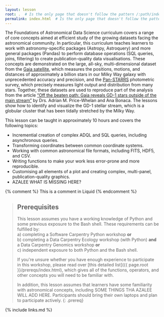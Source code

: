 ```yaml
---
layout: lesson
root: .  # Is the only page that doesn't follow the pattern /:path/index.html
permalink: index.html  # Is the only page that doesn't follow the pattern /:path/index.html
---
```

The Foundations of Astronomical Data Science curriculum covers a range of core concepts aimed at efficient study of the 
growing datasets facing the astronomical community. In particular, this curriculum teaches learners to work with 
astronomy-specific packages (Astropy, Astroquery) and more general packages (Pandas) to perform database operations
(SQL queries, joins, filtering) to create publication-quality data visualisations. These concepts are demonstrated on the
large, all-sky, multi-dimensional dataset from the [Gaia satellite](https://sci.esa.int/web/gaia), which measures the 
positions, motions, and distances of approximately a billion stars in our Milky Way galaxy with unprecedented accuracy and
precision, and the [Pan-STARRS](https://panstarrs.stsci.edu/) photometric survey, which precisely measures light output and 
distribution from many stars. Together, these datasets are used to reproduce part of the analysis from the article 
[“Off the beaten path: Gaia reveals GD-1 stars outside of the main stream”](https://arxiv.org/abs/1805.00425) by Drs. Adrian
M. Price-Whelan and Ana Bonaca. The lessons show how to identify and visualize the GD-1 stellar stream, which is a globular
cluster that has been tidally stretched by the Milky Way.

This lesson can be taught in approximately 10 hours and covers the following topics:
* Incremential creation of complex ADQL and SQL queries, including asynchronous queries.
* Transforming coordinates between common coordinate systems.
* Working with common astronomical file formats, including FITS, HDF5, and CSV.
* Writing functions to make your work less error-prone and more reproducible.
* Customising all elements of a plot and creating complex, multi-panel, publication-quality graphics.
* AZALEE WHAT IS MISSING HERE?

<!-- this is an html comment -->

{% comment %} This is a comment in Liquid {% endcomment %}

> ## Prerequisites
> 
> This lesson assumes you have a working knowledge of Python and some previous exposure to the Bash shell. 
> These requirements can be fulfilled by:  
> a) completing a Software Carpentry Python workshop **or**  
> b) completing a Data Carpentry Ecology workshop (with Python) **and** a Data Carpentry Genomics workshop **or**  
> c) independent exposure to both Python and the Bash shell. 
> 
> If you're unsure whether you have enough experience to participate in this workshop, please read over
> [this detailed list]({{ page.root }}/prereqs/index.html), which gives all of the functions, operators, and other concepts you will need
> to be familiar with.
> 
> In addition, this lesson assumes that learners have some familiarity with astronomical concepts, including 
> SOME THINGS THA AZALEE WILL ADD HERE. Participants should bring their own laptops and plan to participate actively.
{: .prereq}

{% include links.md %}
